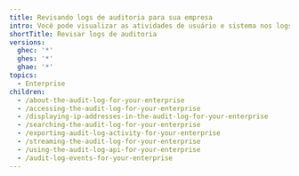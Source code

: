 ```yaml
---
title: Revisando logs de auditoria para sua empresa
intro: Você pode visualizar as atividades de usuário e sistema nos logs de auditoria da sua empresa.
shortTitle: Revisar logs de auditoria
versions:
  ghec: '*'
  ghes: '*'
  ghae: '*'
topics:
  - Enterprise
children:
  - /about-the-audit-log-for-your-enterprise
  - /accessing-the-audit-log-for-your-enterprise
  - /displaying-ip-addresses-in-the-audit-log-for-your-enterprise
  - /searching-the-audit-log-for-your-enterprise
  - /exporting-audit-log-activity-for-your-enterprise
  - /streaming-the-audit-log-for-your-enterprise
  - /using-the-audit-log-api-for-your-enterprise
  - /audit-log-events-for-your-enterprise
---
```


